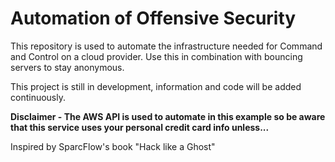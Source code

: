# Automation of Offensive Security

 This repository is used to automate the infrastructure needed for Command and Control on a cloud provider. Use this in combination with bouncing servers to stay anonymous.

 This project is still in development, information and code will be added continuously.

 **Disclaimer - The AWS API is used to automate in this example so be aware that this service uses your personal credit card info unless...**
 
 Inspired by SparcFlow's book "Hack like a Ghost" 
